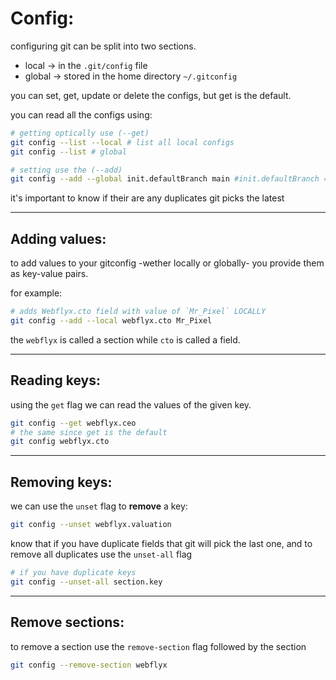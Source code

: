 # Config:

configuring git can be split into two sections.

- local -> in the `.git/config` file
- global -> stored in the home directory `~/.gitconfig`

you can set, get, update or delete the configs, but get is the default.

you can read all the configs using:

```bash
# getting optically use (--get)
git config --list --local # list all local configs
git config --list # global

# setting use the (--add)
git config --add --global init.defaultBranch main #init.defaultBranch = main
```

it's important to know if their are any duplicates git picks the latest

---

## Adding values:


to add values to your gitconfig -wether locally or globally- you provide them as key-value pairs.

for example:

```bash
# adds Webflyx.cto field with value of `Mr_Pixel` LOCALLY
git config --add --local webflyx.cto Mr_Pixel
```

the `webflyx` is called a section while `cto` is called a field.

---

## Reading keys:

using the `get` flag we can read the values of the given key.

```bash
git config --get webflyx.ceo
# the same since get is the default
git config webflyx.cto
```

---

## Removing keys:

we can use the `unset` flag to **remove** a key:

```bash
git config --unset webflyx.valuation
```

know that if you have duplicate fields that git will pick the last one, and to remove all duplicates use the `unset-all` flag

```bash
# if you have duplicate keys
git config --unset-all section.key
```

---

## Remove sections:

to remove a section use the `remove-section`  flag followed by the section

```bash
git config --remove-section webflyx
```
